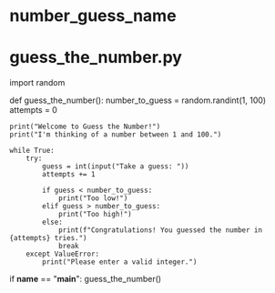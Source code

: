 # number_guess_name
# guess_the_number.py

import random

def guess_the_number():
    number_to_guess = random.randint(1, 100)
    attempts = 0

    print("Welcome to Guess the Number!")
    print("I'm thinking of a number between 1 and 100.")

    while True:
        try:
            guess = int(input("Take a guess: "))
            attempts += 1

            if guess < number_to_guess:
                print("Too low!")
            elif guess > number_to_guess:
                print("Too high!")
            else:
                print(f"Congratulations! You guessed the number in {attempts} tries.")
                break
        except ValueError:
            print("Please enter a valid integer.")

if __name__ == "__main__":
    guess_the_number()
